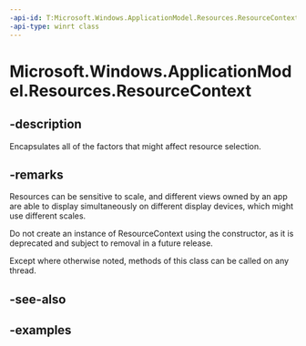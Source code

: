 ```yaml
---
-api-id: T:Microsoft.Windows.ApplicationModel.Resources.ResourceContext
-api-type: winrt class
---
```


# Microsoft.Windows.ApplicationModel.Resources.ResourceContext

<!--
public sealed class ResourceContext
-->


## -description

Encapsulates all of the factors that might affect resource selection.

## -remarks

Resources can be sensitive to scale, and different views owned by an app are able to display simultaneously on different display devices, which might use different scales.

Do not create an instance of ResourceContext using the constructor, as it is deprecated and subject to removal in a future release.

Except where otherwise noted, methods of this class can be called on any thread.

## -see-also

## -examples


